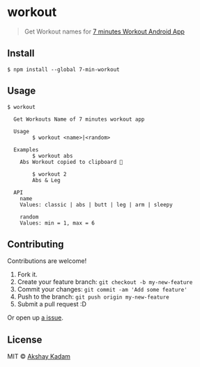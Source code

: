 # workout

> Get Workout names for [7 minutes Workout Android App](https://play.google.com/store/apps/details?id=com.popularapp.sevenmins&hl=en)

## Install

```
$ npm install --global 7-min-workout
```

## Usage

```
$ workout

  Get Workouts Name of 7 minutes workout app

  Usage
        $ workout <name>|<random>

  Examples
        $ workout abs
    Abs Workout copied to clipboard 🤸‍

        $ workout 2
        Abs & Leg

  API
    name
    Values: classic | abs | butt | leg | arm | sleepy

    random
    Values: min = 1, max = 6
```

## Contributing

Contributions are welcome!

1. Fork it.
2. Create your feature branch: `git checkout -b my-new-feature`
3. Commit your changes: `git commit -am 'Add some feature'`
4. Push to the branch: `git push origin my-new-feature`
5. Submit a pull request :D

Or open up [a issue](https://github.com/deadcoder0904/workout/issues).

## License

MIT © [Akshay Kadam](https://twitter.com/deadcoder0904)

